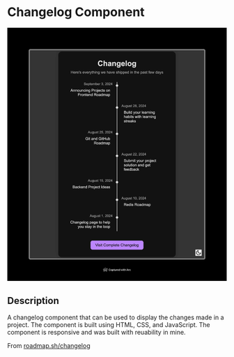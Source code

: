 # Changelog Component

![Changelog Component](Changelog%20Component.jpeg)

## Description

A changelog component that can be used to display the changes made in a project. The component is built using HTML, CSS, and JavaScript. The component is responsive and was built with reuability in mine.

From [roadmap.sh/changelog](https://roadmap.sh/projects/changelog-component)
